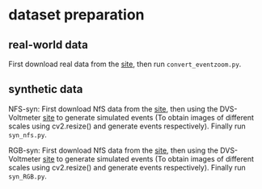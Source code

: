 # dataset preparation

## real-world data
First download real data from the [site](https://sites.google.com/view/EventZoom), then run `convert_eventzoom.py`.

## synthetic data
NFS-syn:
First download NfS data from the [site](http://ci2cv.net/nfs/index.html), then using the DVS-Voltmeter [site](https://github.com/Lynn0306/DVS-Voltmeter) to generate simulated events (To obtain images of different scales using cv2.resize() and generate events respectively). Finally run `syn_nfs.py`.

RGB-syn:
First download NfS data from the [site](https://sites.google.com/view/guided-event-filtering), then using the DVS-Voltmeter [site](https://github.com/Lynn0306/DVS-Voltmeter) to generate simulated events (To obtain images of different scales using cv2.resize() and generate events respectively). Finally run `syn_RGB.py`.
